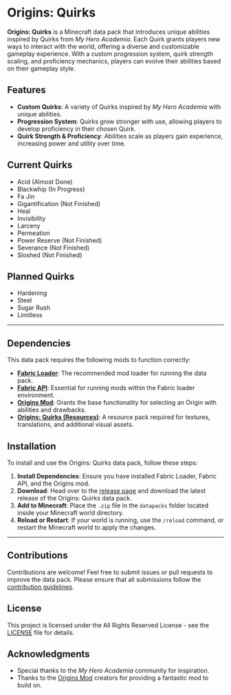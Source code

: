 # Origins: Quirks

**Origins: Quirks** is a Minecraft data pack that introduces unique abilities inspired by Quirks from *My Hero Academia*. Each Quirk grants players new ways to interact with the world, offering a diverse and customizable gameplay experience. With a custom progression system, quirk strength scaling, and proficiency mechanics, players can evolve their abilities based on their gameplay style.

## Features
- **Custom Quirks**: A variety of Quirks inspired by *My Hero Academia* with unique abilities.
- **Progression System**: Quirks grow stronger with use, allowing players to develop proficiency in their chosen Quirk.
- **Quirk Strength & Proficiency**: Abilities scale as players gain experience, increasing power and utility over time.

## Current Quirks
- Acid (Almost Done)
- Blackwhip (In Progress)
- Fa Jin
- Gigantification (Not Finished)
- Heal
- Invisibility
- Larceny
- Permeation
- Power Reserve (Not Finished)
- Severance (Not Finished)
- Sloshed (Not Finished)

## Planned Quirks
- Hardening
- Steel
- Sugar Rush
- Limitless

---

## Dependencies
This data pack requires the following mods to function correctly:
- [**Fabric Loader**](https://fabricmc.net/): The recommended mod loader for running the data pack.
- [**Fabric API**](https://fabricmc.net/use/): Essential for running mods within the Fabric loader environment.
- [**Origins Mod**](https://github.com/apace100/origins-fabric): Grants the base functionality for selecting an Origin with abilities and drawbacks.
- [**Origins: Quirks (Resources)**](https://github.com/0vergrown/Origins-Quirks-Resources): A resource pack required for textures, translations, and additional visual assets.

## Installation

To install and use the Origins: Quirks data pack, follow these steps:

1. **Install Dependencies**: Ensure you have installed Fabric Loader, Fabric API, and the Origins mod.
2. **Download**: Head over to the [release page](https://modrinth.com/datapack/origins-quirks) and download the latest release of the Origins: Quirks data pack.
3. **Add to Minecraft**: Place the `.zip` file in the `datapacks` folder located inside your Minecraft world directory.
4. **Reload or Restart**: If your world is running, use the `/reload` command, or restart the Minecraft world to apply the changes.

---

## Contributions

Contributions are welcome! Feel free to submit issues or pull requests to improve the data pack. Please ensure that all submissions follow the [contribution guidelines](CONTRIBUTING.md).

## License

This project is licensed under the All Rights Reserved License - see the [LICENSE](LICENSE) file for details.

## Acknowledgments
- Special thanks to the *My Hero Academia* community for inspiration.
- Thanks to the [Origins Mod](https://github.com/apace100/origins-fabric) creators for providing a fantastic mod to build on.
